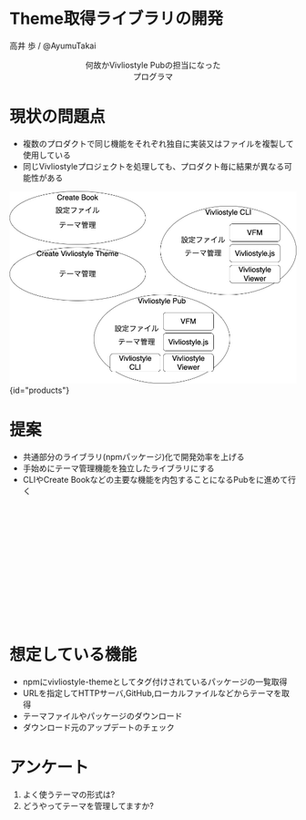 # Theme取得ライブラリの開発

 高井 歩 / @AyumuTakai
<div style="text-align:center;">

何故かVivliostyle Pubの担当になった<br>
プログラマ

</div>

# 現状の問題点

<style>
#products { height: 60%; margin:0 auto -30%; display:block; }
</style>



* 複数のプロダクトで同じ機能をそれぞれ独自に実装又はファイルを複製して使用している
* 同じVivliostyleプロジェクトを処理しても、プロダクト毎に結果が異なる可能性がある

![](products.png){id="products"}

# 提案

* 共通部分のライブラリ(npmパッケージ)化で開発効率を上げる
* 手始めにテーマ管理機能を独立したライブラリにする
* CLIやCreate Bookなどの主要な機能を内包することになるPubをに進めて行く

&nbsp;

&nbsp;  
  
&nbsp;

&nbsp;  


&nbsp;

&nbsp;  
  
&nbsp;


# 想定している機能

* npmにvivliostyle-themeとしてタグ付けされているパッケージの一覧取得
* URLを指定してHTTPサーバ,GitHub,ローカルファイルなどからテーマを取得
* テーマファイルやパッケージのダウンロード
* ダウンロード元のアップデートのチェック

# アンケート

1. よく使うテーマの形式は?
1. どうやってテーマを管理してますか?